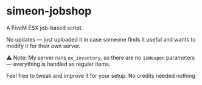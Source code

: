 # simeon-jobshop

A FiveM ESX job-based script.

No updates — just uploaded it in case someone finds it useful and wants to modify it for their own server.

⚠️ Note: My server runs `ox_inventory`, so there are no `isWeapon` parameters — everything is handled as regular items.

Feel free to tweak and improve it for your setup. No credits needed nothing
